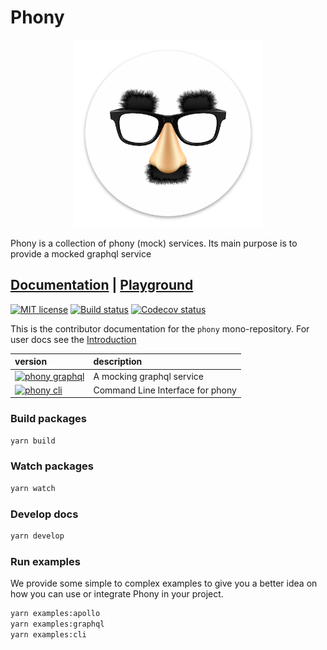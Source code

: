 # Phony

<p align="center"><img src="https://raw.githubusercontent.com/pixelass/phony/master/resources/logo.png" alt="phony logo" width="300"/></p>
Phony is a collection of phony (mock) services.  
Its main purpose is to provide a mocked graphql service

## [Documentation][docs] | [Playground][playground]

[![MIT license][license-badge]][license]
[![Build status][build-badge]][build]
[![Codecov status][codecov-badge]][codecov]

This is the contributor documentation for the `phony` mono-repository.
For user docs see the [Introduction][introduction]

| version                                          | description                      |
| :----------------------------------------------- | :------------------------------- |
| [![phony graphql][graphql-badge]][phony-graphql] | A mocking graphql service        |
| [![phony cli][cli-badge]][phony-cli]             | Command Line Interface for phony |


### Build packages

```bash
yarn build
```

### Watch packages

```bash
yarn watch
```

### Develop docs

```bash
yarn develop
```

### Run examples

We provide some simple to complex examples to give you a better idea on how you
can use or integrate Phony in your project.

```bash
yarn examples:apollo
yarn examples:graphql
yarn examples:cli
```

[docs]: https://pixelass.github.io/phony/
[introduction]: https://pixelass.github.io/phony/introduction
[playground]: https://8gdw8.sse.codesandbox.io/

[license-badge]: https://img.shields.io/badge/license-MIT-blue.svg?style=for-the-badge
[license]: https://raw.githubusercontent.com/pixelass/phony/master/LICENSE
[build-badge]: https://img.shields.io/travis/pixelass/phony/master.svg?style=for-the-badge&logo=travis&logoColor=white
[build]: https://travis-ci.org/pixelass/phony
[codecov-badge]: https://img.shields.io/codecov/c/github/pixelass/phony.svg?style=for-the-badge&logo=codecov&logoColor=white
[codecov]: https://codecov.io/gh/pixelass/phony
[utils-badge]: https://img.shields.io/badge/dynamic/json.svg?url=https%3A%2F%2Fraw.githubusercontent.com%2Fpixelass%2Fphony%2Fmaster%2Fpackages%2Futils%2Fpackage.json&query=version&prefix=@phony/utils@&style=for-the-badge&label=yarn&colorB=2c8ebb
[phony-utils]: https://www.yarnpkg.com/package/@phony/utils
[server-badge]: https://img.shields.io/badge/dynamic/json.svg?url=https%3A%2F%2Fraw.githubusercontent.com%2Fpixelass%2Fphony%2Fmaster%2Fpackages%2Fserver%2Fpackage.json&query=version&prefix=@phony/server@&style=for-the-badge&label=yarn&colorB=2c8ebb
[phony-server]: https://www.yarnpkg.com/package/@phony/server
[graphql-badge]: https://img.shields.io/badge/dynamic/json.svg?url=https%3A%2F%2Fraw.githubusercontent.com%2Fpixelass%2Fphony%2Fmaster%2Fpackages%2Fgraphql%2Fpackage.json&query=version&prefix=@phony/graphql@&style=for-the-badge&label=yarn&colorB=2c8ebb
[phony-graphql]: https://www.yarnpkg.com/package/@phony/graphql
[cli-badge]: https://img.shields.io/badge/dynamic/json.svg?url=https%3A%2F%2Fraw.githubusercontent.com%2Fpixelass%2Fphony%2Fmaster%2Fpackages%2Fcli%2Fpackage.json&query=version&prefix=@phony/cli@&style=for-the-badge&label=yarn&colorB=2c8ebb
[phony-cli]: https://www.yarnpkg.com/package/@phony/cli
